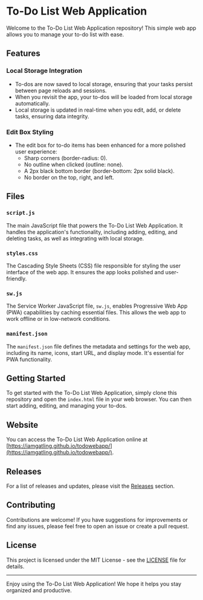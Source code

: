 # To-Do List Web Application

Welcome to the To-Do List Web Application repository! This simple web app allows you to manage your to-do list with ease.

## Features

### Local Storage Integration

- To-dos are now saved to local storage, ensuring that your tasks persist between page reloads and sessions.
- When you revisit the app, your to-dos will be loaded from local storage automatically.
- Local storage is updated in real-time when you edit, add, or delete tasks, ensuring data integrity.

### Edit Box Styling

- The edit box for to-do items has been enhanced for a more polished user experience:
  - Sharp corners (border-radius: 0).
  - No outline when clicked (outline: none).
  - A 2px black bottom border (border-bottom: 2px solid black).
  - No border on the top, right, and left.

## Files

### `script.js`

The main JavaScript file that powers the To-Do List Web Application. It handles the application's functionality, including adding, editing, and deleting tasks, as well as integrating with local storage.

### `styles.css`

The Cascading Style Sheets (CSS) file responsible for styling the user interface of the web app. It ensures the app looks polished and user-friendly.

### `sw.js`

The Service Worker JavaScript file, `sw.js`, enables Progressive Web App (PWA) capabilities by caching essential files. This allows the web app to work offline or in low-network conditions.

### `manifest.json`

The `manifest.json` file defines the metadata and settings for the web app, including its name, icons, start URL, and display mode. It's essential for PWA functionality.

## Getting Started

To get started with the To-Do List Web Application, simply clone this repository and open the `index.html` file in your web browser. You can then start adding, editing, and managing your to-dos.

## Website

You can access the To-Do List Web Application online at [https://iamgatling.github.io/todowebapp/](https://iamgatling.github.io/todowebapp/).

## Releases

For a list of releases and updates, please visit the [Releases](https://github.com/iamgatling/todowebapp/releases) section.

## Contributing

Contributions are welcome! If you have suggestions for improvements or find any issues, please feel free to open an issue or create a pull request.

## License

This project is licensed under the MIT License - see the [LICENSE](https://github.com/git/git-scm.com/blob/main/MIT-LICENSE.txt) file for details.

---

Enjoy using the To-Do List Web Application! We hope it helps you stay organized and productive.
